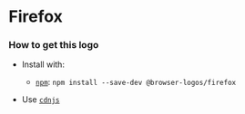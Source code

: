 # Firefox

### How to get this logo

* Install with:
  * [`npm`](https://www.npmjs.com/): `npm install --save-dev @browser-logos/firefox`

* Use [`cdnjs`](https://cdnjs.com/libraries/browser-logos)
